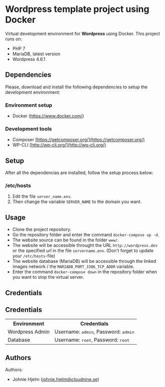 # Wordpress template project using Docker

Virtual development environment for **Wordpress** using Docker. This project runs on:

- PHP 7
- MariaDB, latest version
- Wordpress 4.6.1

## Dependencies

Please, download and install the following dependencies to setup the development environment:

### Environment setup

* Docker (https://www.docker.com/)

### Development tools

* Composer [https://getcomposer.org/](https://getcomposer.org/)
* WP-CLI [http://wp-cli.org/](http://wp-cli.org/)

## Setup

After all the dependencias are installed, follow the setup process below:

### /etc/hosts

1. Edit the file `server_name.env`.
2. Then change the variable `SERVER_NAME` to the domain you want.


## Usage

* Clone the project repository.
* Go the repository folder and enter the command `docker-compose up -d`.
* The website source can be found in the folder `www/`.
* The website will be accessible throught the URL `http://wordpress.dev` or the specified url in the file `servername.env`. (Don't forget to update your `/etc/hosts`-file)
* The website database (MariaDB) will be accessible through the linked images network / the `MARIADB_PORT_3306_TCP_ADDR` variable.
* Enter the command `docker-compose down` in the repository folder when you want to stop the virtual server.

## Credentials

## Credentials

<table>
  <tr>
    <th>Environment</th>
    <th>Credentials</th>
  </tr>
  <tr>
    <td>Wordpress Admin</td>
    <td>Username: <tt>admin</tt>, Password: <tt>admin</tt></td>
  </tr>
  <tr>
    <td>Database</td>
    <td>Username: <tt>root</tt>, Password: <tt>root</tt></td>
  </tr>
</table>

## Authors

Authors: 

- Johnie Hjelm (johnie.hjelm@cloudnine.se)
